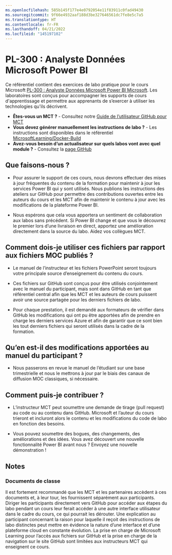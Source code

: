 ```yaml
---
ms.openlocfilehash: 585b145f177e4e0792054e11f83911c0fad49430
ms.sourcegitcommit: 9f66e4932aaf188d3be327646561dc7fe8e5c7a5
ms.translationtype: HT
ms.contentlocale: fr-FR
ms.lasthandoff: 04/21/2022
ms.locfileid: "145197102"
---
```

# <a name="pl-300-microsoft-power-bi-data-analyst"></a>PL-300 : Analyste Données Microsoft Power BI

Ce référentiel contient des exercices de labo pratique pour le cours Microsoft [PL-300 : Analyste Données Microsoft Power BI Microsoft](https://docs.microsoft.com/en-us/learn/certifications/courses/PL-300T00). Les laboratoires sont conçus pour accompagner les supports de cours d'apprentissage et permettre aux apprenants de s’exercer à utiliser les technologies qu'ils décrivent.

- **Êtes-vous un MCT ?** - Consultez notre [Guide de l’utilisateur GitHub pour MCT](https://microsoftlearning.github.io/MCT-User-Guide/)
- **Vous devez générer manuellement les instructions de labo ?** - Les instructions sont disponibles dans le référentiel [MicrosoftLearning/Docker-Build](https://github.com/MicrosoftLearning/Docker-Build)
- **Avez-vous besoin d’un actualisateur sur quels labos vont avec quel module ?** - Consultez la [page GitHub](https://microsoftlearning.github.io/PL-300-Microsoft-Power-BI-Data-Analyst/)

## <a name="what-are-we-doing"></a>Que faisons-nous ?

- Pour assurer le support de ces cours, nous devrons effectuer des mises à jour fréquentes du contenu de la formation pour maintenir à jour les services Power BI qui y sont utilisés.  Nous publions les instructions des ateliers sur GitHub pour permettre des contributions ouvertes entre les auteurs du cours et les MCT afin de maintenir le contenu à jour avec les modifications de la plateforme Power BI.

- Nous espérons que cela vous apportera un sentiment de collaboration aux labos sans précédent. Si Power BI change et que vous le découvrez le premier lors d’une livraison en direct, apportez une amélioration directement dans la source du labo.  Aidez vos collègues MCT.

## <a name="how-should-i-use-these-files-relative-to-the-released-moc-files"></a>Comment dois-je utiliser ces fichiers par rapport aux fichiers MOC publiés ?

- Le manuel de l’instructeur et les fichiers PowerPoint seront toujours votre principale source d’enseignement du contenu du cours.

- Ces fichiers sur GitHub sont conçus pour être utilisés conjointement avec le manuel du participant, mais sont dans GitHub en tant que référentiel central afin que les MCT et les auteurs de cours puissent avoir une source partagée pour les derniers fichiers de labo.

- Pour chaque prestation, il est demandé aux formateurs de vérifier dans GitHub les modifications qui ont pu être apportées afin de prendre en charge les derniers services Azure et afin de garantir que ce sont bien les tout derniers fichiers qui seront utilisés dans la cadre de la formation.

## <a name="what-about-changes-to-the-student-handbook"></a>Qu’en est-il des modifications apportées au manuel du participant ?

- Nous passerons en revue le manuel de l’étudiant sur une base trimestrielle et nous le mettrons à jour par le biais des canaux de diffusion MOC classiques, si nécessaire.

## <a name="how-do-i-contribute"></a>Comment puis-je contribuer ?

- L’instructeur MCT peut soumettre une demande de tirage (pull request) au code ou au contenu dans GitHub. Microsoft et l’auteur du cours trieront et incluront alors le contenu et les modifications du code de labo en fonction des besoins.

- Vous pouvez soumettre des bogues, des changements, des améliorations et des idées.  Vous avez découvert une nouvelle fonctionnalité Power BI avant nous ?  Envoyez une nouvelle démonstration !

## <a name="notes"></a>Notes

### <a name="classroom-materials"></a>Documents de classe

Il est fortement recommandé que les MCT et les partenaires accèdent à ces documents et, à leur tour, les fournissent séparément aux participants.  Diriger les participants directement vers GitHub pour accéder aux étapes du labo pendant un cours leur ferait accéder à une autre interface utilisateur dans le cadre du cours, ce qui pourrait les dérouter. Une explication au participant concernant la raison pour laquelle il reçoit des instructions de labo distinctes peut mettre en évidence la nature d’une interface et d’une plateforme cloud en constante évolution. La prise en charge de Microsoft Learning pour l’accès aux fichiers sur GitHub et la prise en charge de la navigation sur le site GitHub sont limitées aux instructeurs MCT qui enseignent ce cours.
